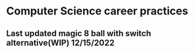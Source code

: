 # Computer Science career practices 
## Last updated magic 8 ball with switch alternative(WIP) 12/15/2022
